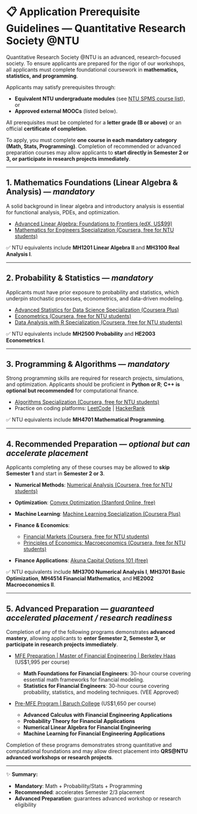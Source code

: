 # 📋 Application Prerequisite Guidelines — Quantitative Research Society \@NTU

 Quantitative Research Society \@NTU is an advanced, research-focused society. To ensure applicants are prepared for the rigor of our workshops, all applicants must complete foundational coursework in **mathematics, statistics, and programming**.

Applicants may satisfy prerequisites through:

* **Equivalent NTU undergraduate modules** (see [NTU SPMS course list](https://www.ntu.edu.sg/spms/about-us/mathematics/undergrad/course-info)), or
* **Approved external MOOCs** (listed below).

All prerequisites must be completed for a **letter grade (B or above)** or an official **certificate of completion**.

To apply, you must complete **one course in each mandatory category (Math, Stats, Programming)**. Completion of recommended or advanced preparation courses may allow applicants to **start directly in Semester 2 or 3, or participate in research projects immediately**.

---

## 1. Mathematics Foundations (Linear Algebra & Analysis) — *mandatory*

A solid background in linear algebra and introductory analysis is essential for functional analysis, PDEs, and optimization.

* [Advanced Linear Algebra: Foundations to Frontiers (edX, US\$99)](https://www.edx.org/course/advanced-linear-algebra-foundations-to-frontiers?index=product&queryID=04c4ebbab19190b38953f77a3176861d&position=2)
* [Mathematics for Engineers Specialization (Coursera, free for NTU students)](https://www.coursera.org/specializations/mathematics-engineers)

✅ NTU equivalents include **MH1201 Linear Algebra II** and **MH3100 Real Analysis I**.

---

## 2. Probability & Statistics — *mandatory*

Applicants must have prior exposure to probability and statistics, which underpin stochastic processes, econometrics, and data-driven modeling.

* [Advanced Statistics for Data Science Specialization (Coursera Plus)](https://www.coursera.org/specializations/advanced-statistics-data-science#courses)
* [Econometrics (Coursera, free for NTU students)](https://www.coursera.org/learn/erasmus-econometrics?)
* [Data Analysis with R Specialization (Coursera, free for NTU students)](https://www.coursera.org/specializations/statistics#courses)

✅ NTU equivalents include **MH2500 Probability** and **HE2003 Econometrics I**.

---

## 3. Programming & Algorithms — *mandatory*

Strong programming skills are required for research projects, simulations, and optimization. Applicants should be proficient in **Python or R**; **C++ is optional but recommended** for computational finance.

* [Algorithms Specialization (Coursera, free for NTU students)](https://www.coursera.org/specializations/algorithms#courses)
* Practice on coding platforms: [LeetCode](https://leetcode.com/) | [HackerRank](https://www.hackerrank.com/)

✅ NTU equivalents include **MH4701 Mathematical Programming**.

---

## 4. Recommended Preparation — *optional but can accelerate placement*

Applicants completing any of these courses may be allowed to **skip Semester 1** and start in **Semester 2 or 3**.

* **Numerical Methods**: [Numerical Analysis (Coursera, free for NTU students)](https://www.coursera.org/learn/computers-waves-simulations)
* **Optimization**: [Convex Optimization (Stanford Online, free)](https://www.edx.org/learn/engineering/stanford-university-convex-optimization)
* **Machine Learning**: [Machine Learning Specialization (Coursera Plus)](https://www.coursera.org/specializations/machine-learning-introduction)
* **Finance & Economics**:

  * [Financial Markets (Coursera, free for NTU students)](https://www.coursera.org/learn/financial-markets-global#about)
  * [Principles of Economics: Macroeconomics (Coursera, free for NTU students)](https://www.coursera.org/learn/principles-of-economics-macroeconomics/)
* **Finance Applications**: [Akuna Capital Options 101 (free)](https://akunacapital.teachable.com/p/options101)

✅ NTU equivalents include **MH3700 Numerical Analysis I**, **MH3701 Basic Optimization**, **MH4514 Financial Mathematics**, and **HE2002 Macroeconomics II**.

---

## 5. Advanced Preparation — *guaranteed accelerated placement / research readiness*

Completion of any of the following programs demonstrates **advanced mastery**, allowing applicants to **enter Semester 2, Semester 3, or participate in research projects immediately**.

* [MFE Preparation | Master of Financial Engineering | Berkeley Haas](https://mfe.haas.berkeley.edu/academics/mfe-preparation) (US\$1,995 per course)

  * **Math Foundations for Financial Engineers**: 30-hour course covering essential math frameworks for financial modeling.
  * **Statistics for Financial Engineers**: 30-hour course covering probability, statistics, and modeling techniques. (VEE Approved)

* [Pre-MFE Program | Baruch College](https://mfe.baruch.cuny.edu/pre-mfe-program/) (US\$1,650 per course)

  * **Advanced Calculus with Financial Engineering Applications**
  * **Probability Theory for Financial Applications**
  * **Numerical Linear Algebra for Financial Engineering**
  * **Machine Learning for Financial Engineering Applications**

Completion of these programs demonstrates strong quantitative and computational foundations and may allow direct placement into **QRS\@NTU advanced workshops or research projects**.

---

✨ **Summary:**

* **Mandatory**: Math + Probability/Stats + Programming
* **Recommended**: accelerates Semester 2/3 placement
* **Advanced Preparation**: guarantees advanced workshop or research eligibility
